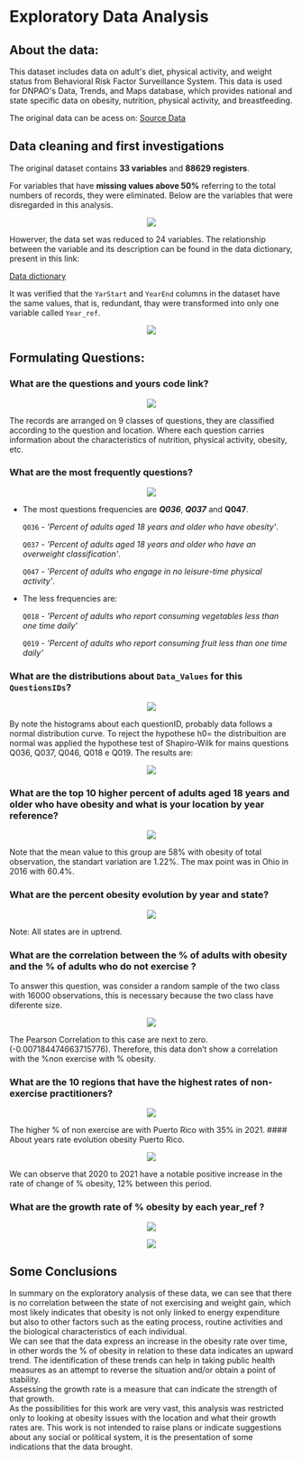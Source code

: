 # Exploratory Data Analysis
## About the data:
This dataset includes data on adult's diet, physical activity, and weight status from Behavioral Risk Factor Surveillance System. This data is used for DNPAO's Data, Trends, and Maps database, which provides national and state specific data on obesity, nutrition, physical activity, and breastfeeding.

The original data can be acess on: [Source Data](https://catalog.data.gov/dataset/nutrition-physical-activity-and-obesity-behavioral-risk-factor-surveillance-system)

## Data cleaning and first investigations
The original dataset contains **33 variables** and **88629 registers**.

For variables that have **missing values above 50%** referring to the total numbers of records, they were eliminated. Below are the variables that were disregarded in this analysis.
<p align="center">
  <img src="img_examples/loss_variables.png">
</p>

Howerver, the data set was reduced to 24 variables. The relationship between the variable and its description can be found in the data dictionary, present in this link: 

[Data dictionary](https://chronicdata.cdc.gov/Nutrition-Physical-Activity-and-Obesity/Nutrition-Physical-Activity-and-Obesity-Behavioral/hn4x-zwk7)

It was verified that the `YarStart` and `YearEnd` columns in the dataset have the same values, that is, redundant, thay were transformed into only one variable called `Year_ref`.  
<p align="center">
  <img src="img_examples/variables.png">
</p>

## Formulating Questions: 
### What are the questions and yours code link? 
<p align="center">
  <img src="img_examples/id_question.png">
</p>

The records are arranged on 9 classes of questions, they are classified according to the question and location. Where each question carries information about the characteristics of nutrition, physical activity, obesity, etc.

### What are the most frequently questions?  
<p align="center">
  <img src="img_examples/frequent_question.png">
</p>

- The most questions frequencies are ***Q036***, ***Q037*** and **Q047**.
    
    `Q036` - *'Percent of adults aged 18 years and older who have obesity'*.
    
    `Q037` - *'Percent of adults aged 18 years and older who have an overweight classification'*.
    
    `Q047` - *'Percent of adults who engage in no leisure-time physical activity'*.
    
- The less frequencies are:
    
    `Q018` - *'Percent of adults who report consuming vegetables less than one time daily'*
    
    `Q019` - *'Percent of adults who report consuming fruit less than one time daily'*
   
### What are the distributions about `Data_Values` for this `QuestionsIDs`? 
<p align="center">
  <img src="img_examples/distribuitons.png">
</p>  
By note the histograms about each questionID, probably data follows a normal distribution curve. To reject the hypothese h0= the distribuition are normal was applied the hypothese test of Shapiro-Wilk for mains questions Q036, Q037, Q046, Q018 e Q019. The results are:
<p align="center">
  <img src="img_examples/tests.png">
</p>

### What are the top 10 higher percent of adults aged 18 years and older who have obesity and what is your location by year reference? 
<p align="center">
  <img src="img_examples/top10_obesity.png">
</p>
Note that the mean value to this group are 58% with obesity of total observation, the standart variation are 1.22%. The max point was in Ohio in 2016 with 60.4%. 

### What are the percent obesity evolution by year and state?
<p align="center">
  <img src="img_examples/evolution.png">
</p>
Note: All states are in uptrend. 

### What are the correlation between the % of adults with obesity and the % of adults who do not exercise ?
To answer this question, was consider a random sample of the two class with 16000 observations, this is necessary because the two class have diferente size.
<p align="center">
  <img src="img_examples/correlation.png">
</p>  
The Pearson Correlation to this case are next to zero. (-0.007184474663715776). Therefore, this data don’t show a correlation with the %non exercise with % obesity. 

### What are the 10 regions that have the highest rates of non-exercise practitioners?
<p align="center">
  <img src="img_examples/top1_no_exercise.png">
</p> 
The higher % of non exercise are with Puerto Rico with 35% in 2021.
#### About years rate evolution obesity Puerto Rico.
<p align="center">
  <img src="img_examples/evolution_pr.png">
</p> 
We can observe that 2020 to 2021 have a notable positive increase in the rate of change of % obesity, 12% between this period.

### What are the  growth rate of % obesity by each year_ref ?
<p align="center">
  <img src="img_examples/top_10_rate.png">
</p> 
<p align="center">
  <img src="img_examples/top_10_rates_boesity.png">
</p> 

## Some Conclusions
In summary on the exploratory analysis of these data, we can see that there is no correlation between the state of not exercising and weight gain, which most likely indicates that obesity is not only linked to energy expenditure but also to other factors such as the eating process, routine activities and the biological characteristics of each individual.  
We can see that the data express an increase in the obesity rate over time, in other words the % of obesity in relation to these data indicates an upward trend. The identification of these trends can help in taking public health measures as an attempt to reverse the situation and/or obtain a point of stability.  
Assessing the growth rate is a measure that can indicate the strength of that growth.  
As the possibilities for this work are very vast, this analysis was restricted only to looking at obesity issues with the location and what their growth rates are. This work is not intended to raise plans or indicate suggestions about any social or political system, it is the presentation of some indications that the data brought.



